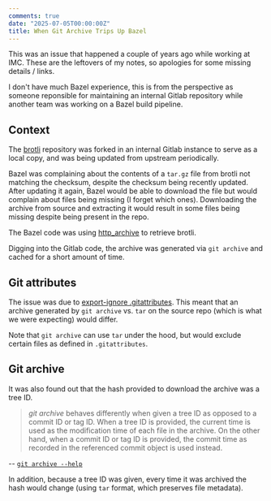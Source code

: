 ```yaml
---
comments: true
date: "2025-07-05T00:00:00Z"
title: When Git Archive Trips Up Bazel
---
```


This was an issue that happened a couple of years ago while working at IMC. These are the leftovers of my notes, so apologies for some missing details / links.

I don't have much Bazel experience, this is from the perspective as someone reponsible for maintaining an internal Gitlab repository while another team was working on a Bazel build pipeline.

## Context

The [brotli](https://github.com/google/brotli) repository was forked in an internal Gitlab instance to serve as a local copy, and was being updated from upstream periodically.

Bazel was complaining about the contents of a `tar.gz` file from brotli not matching the checksum, despite the checksum being recently updated. After updating it again, Bazel would be able to download the file but would complain about files being missing (I forget which ones). Downloading the archive from source and extracting it would result in some files being missing despite being present in the repo.

The Bazel code was using [http_archive](https://bazel.build/rules/lib/repo/http) to retrieve brotli.

Digging into the Gitlab code, the archive was generated via `git archive` and cached for a short amount of time.

## Git attributes

The issue was due to [export-ignore .gitattributes](https://www.git-scm.com/docs/git-archive/2.29.0#ATTRIBUTES). This meant that an archive generated by `git archive` vs. `tar` on the source repo (which is what we were expecting) would differ.

Note that `git archive` can use `tar` under the hood, but would exclude certain files as defined in `.gitattributes`.

## Git archive

It was also found out that the hash provided to download the archive was a tree ID.

> _git archive_ behaves differently when given a tree ID as opposed to a commit ID or tag ID. When a tree ID is provided, the current time is used as the modification time of each file in the archive. On the other hand, when a commit ID or tag ID is provided, the commit time as recorded in the referenced commit object is used instead.

 -- [`git archive --help`](https://git-scm.com/docs/git-archive#_description)

In addition, because a tree ID was given, every time it was archived the hash would change (using `tar` format, which preserves file metadata).


